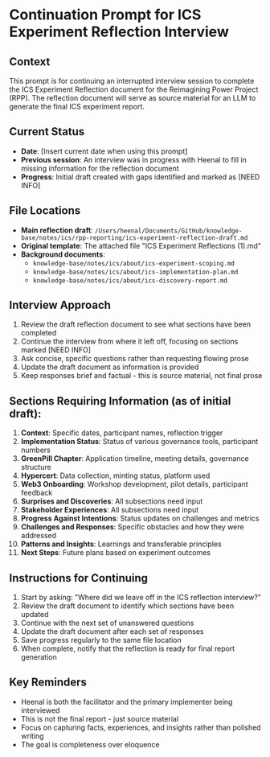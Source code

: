 # Continuation Prompt for ICS Experiment Reflection Interview

## Context
This prompt is for continuing an interrupted interview session to complete the ICS Experiment Reflection document for the Reimagining Power Project (RPP). The reflection document will serve as source material for an LLM to generate the final ICS experiment report.

## Current Status
- **Date**: [Insert current date when using this prompt]
- **Previous session**: An interview was in progress with Heenal to fill in missing information for the reflection document
- **Progress**: Initial draft created with gaps identified and marked as [NEED INFO]

## File Locations
- **Main reflection draft**: `/Users/heenal/Documents/GitHub/knowledge-base/notes/ics/rpp-reporting/ics-experiment-reflection-draft.md`
- **Original template**: The attached file "ICS Experiment Reflections (1).md"
- **Background documents**:
  - `knowledge-base/notes/ics/about/ics-experiment-scoping.md`
  - `knowledge-base/notes/ics/about/ics-implementation-plan.md`
  - `knowledge-base/notes/ics/about/ics-discovery-report.md`

## Interview Approach
1. Review the draft reflection document to see what sections have been completed
2. Continue the interview from where it left off, focusing on sections marked [NEED INFO]
3. Ask concise, specific questions rather than requesting flowing prose
4. Update the draft document as information is provided
5. Keep responses brief and factual - this is source material, not final prose

## Sections Requiring Information (as of initial draft):
1. **Context**: Specific dates, participant names, reflection trigger
2. **Implementation Status**: Status of various governance tools, participant numbers
3. **GreenPill Chapter**: Application timeline, meeting details, governance structure
4. **Hypercert**: Data collection, minting status, platform used
5. **Web3 Onboarding**: Workshop development, pilot details, participant feedback
6. **Surprises and Discoveries**: All subsections need input
7. **Stakeholder Experiences**: All subsections need input
8. **Progress Against Intentions**: Status updates on challenges and metrics
9. **Challenges and Responses**: Specific obstacles and how they were addressed
10. **Patterns and Insights**: Learnings and transferable principles
11. **Next Steps**: Future plans based on experiment outcomes

## Instructions for Continuing
1. Start by asking: "Where did we leave off in the ICS reflection interview?"
2. Review the draft document to identify which sections have been updated
3. Continue with the next set of unanswered questions
4. Update the draft document after each set of responses
5. Save progress regularly to the same file location
6. When complete, notify that the reflection is ready for final report generation

## Key Reminders
- Heenal is both the facilitator and the primary implementer being interviewed
- This is not the final report - just source material
- Focus on capturing facts, experiences, and insights rather than polished writing
- The goal is completeness over eloquence
